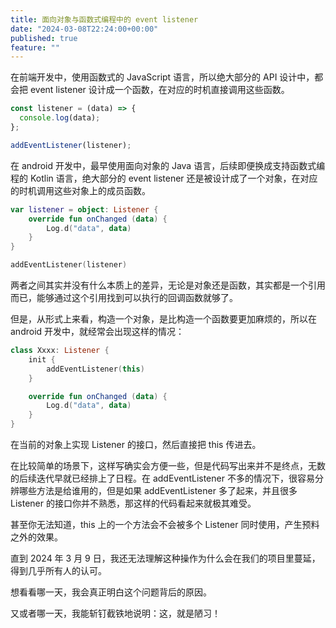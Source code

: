 ```yaml
---
title: 面向对象与函数式编程中的 event listener
date: "2024-03-08T22:24:00+00:00"
published: true
feature: ""
---
```


在前端开发中，使用函数式的 JavaScript 语言，所以绝大部分的 API 设计中，都会把 event listener 设计成一个函数，在对应的时机直接调用这些函数。

```javascript
const listener = (data) => {
  console.log(data);
};

addEventListener(listener);
```

在 android 开发中，最早使用面向对象的 Java 语言，后续即便换成支持函数式编程的 Kotlin 语言，绝大部分的 event listener 还是被设计成了一个对象，在对应的时机调用这些对象上的成员函数。

```kotlin
var listener = object: Listener {
    override fun onChanged (data) {
        Log.d("data", data)
    }
}

addEventListener(listener)
```

两者之间其实并没有什么本质上的差异，无论是对象还是函数，其实都是一个引用而已，能够通过这个引用找到可以执行的回调函数就够了。

但是，从形式上来看，构造一个对象，是比构造一个函数要更加麻烦的，所以在 android 开发中，就经常会出现这样的情况：

```kotlin
class Xxxx: Listener {
    init {
        addEventListener(this)
    }

    override fun onChanged (data) {
        Log.d("data", data)
    }
}
```

在当前的对象上实现 Listener 的接口，然后直接把 this 传进去。

在比较简单的场景下，这样写确实会方便一些，但是代码写出来并不是终点，无数的后续迭代早就已经排上了日程。在 addEventListener 不多的情况下，很容易分辨哪些方法是给谁用的，但是如果 addEventListener 多了起来，并且很多 Listener 的接口你并不熟悉，那这样的代码看起来就极其难受。

甚至你无法知道，this 上的一个方法会不会被多个 Listener 同时使用，产生预料之外的效果。

直到 2024 年 3 月 9 日，我还无法理解这种操作为什么会在我们的项目里蔓延，得到几乎所有人的认可。

想看看哪一天，我会真正明白这个问题背后的原因。

又或者哪一天，我能斩钉截铁地说明：这，就是陋习！
